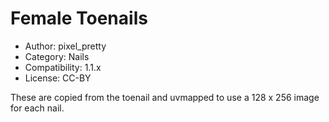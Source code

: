 # Female Toenails

* Author: pixel_pretty
* Category: Nails
* Compatibility: 1.1.x
* License: CC-BY

These are copied from the toenail and uvmapped to use a 128 x 256 image for each nail.

